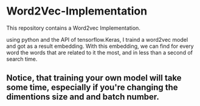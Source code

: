 # Word2Vec-Implementation
This repository contains a Word2vec Implementation.

using python and the API of tensorflow.Keras, I traind a word2vec model and got as a result embedding.
With this embedding, we can find for every word the words that are related to it the most, and in less than a second of search time.

## Notice, that training your own model will take some time, especially if you're changing the dimentions size and and batch number.


